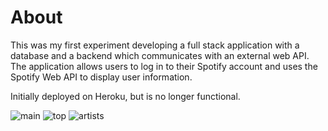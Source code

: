 # About
This was my first experiment developing a full stack application with a database and a backend which communicates with an external web API.
The application allows users to log in to their Spotify account and uses the Spotify Web API to display user information.

Initially deployed on Heroku, but is no longer functional.

![main](https://github.com/stanreee/spotify-profile-app/assets/77902731/77d0e987-0816-43ee-b3b6-032c8a2cc1e9)
![top](https://github.com/stanreee/spotify-profile-app/assets/77902731/2282a69d-10cd-4cb2-9552-efa1facaabb9)
![artists](https://github.com/stanreee/spotify-profile-app/assets/77902731/643f97ea-0f7c-4bb5-b4fc-799725f5bdb7)
